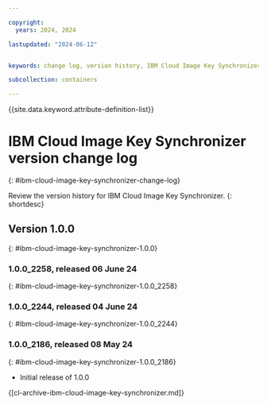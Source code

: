 ```yaml
---

copyright:
  years: 2024, 2024

lastupdated: "2024-06-12"


keywords: change log, version history, IBM Cloud Image Key Synchronizer

subcollection: containers

---
```


{{site.data.keyword.attribute-definition-list}}

# IBM Cloud Image Key Synchronizer version change log
{: #ibm-cloud-image-key-synchronizer-change-log}

Review the version history for IBM Cloud Image Key Synchronizer.
{: shortdesc}


## Version 1.0.0
{: #ibm-cloud-image-key-synchronizer-1.0.0}


### 1.0.0_2258, released 06 June 24
{: #ibm-cloud-image-key-synchronizer-1.0.0_2258}


### 1.0.0_2244, released 04 June 24
{: #ibm-cloud-image-key-synchronizer-1.0.0_2244}


### 1.0.0_2186, released 08 May 24
{: #ibm-cloud-image-key-synchronizer-1.0.0_2186}

- Initial release of 1.0.0


{[cl-archive-ibm-cloud-image-key-synchronizer.md]}
